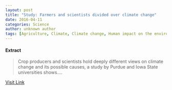 ```yaml
---
layout: post
title: "Study: Farmers and scientists divided over climate change"
date: 2016-04-11
categories: Science
author: unknown author
tags: [Agriculture, Climate, Climate change, Human impact on the environment, Greenhouse gas, Weather, Natural environment, Physical geography, Climatology, Earth sciences]
---
```





#### Extract
>Crop producers and scientists hold deeply different views on climate change and its possible causes, a study by Purdue and Iowa State universities shows....



[Visit Link](http://phys.org/news334933314.html)


